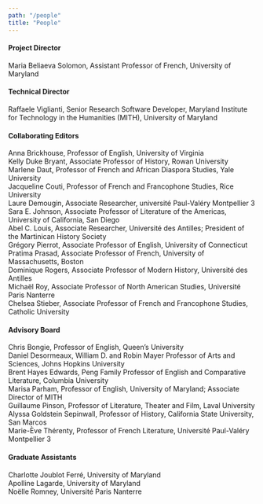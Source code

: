 ```yaml
---
path: "/people"
title: "People"
---
```

#### Project Director
Maria Beliaeva Solomon, Assistant Professor of French, University of Maryland
#### Technical Director
Raffaele Viglianti, Senior Research Software Developer, Maryland Institute for Technology in the Humanities (MITH), University of Maryland
#### Collaborating Editors
Anna Brickhouse, Professor of English, University of Virginia  
Kelly Duke Bryant, Associate Professor of History, Rowan University  
Marlene Daut, Professor of French and African Diaspora Studies, Yale University  
Jacqueline Couti, Professor of French and Francophone Studies, Rice University  
Laure Demougin, Associate Researcher, université Paul-Valéry Montpellier 3  
Sara E. Johnson, Associate Professor of Literature of the Americas, University of California, San Diego  
Abel C. Louis, Associate Researcher, Université des Antilles; President of the Martinican History Society  
Grégory Pierrot, Associate Professor of English, University of Connecticut  
Pratima Prasad, Associate Professor of French, University of Massachusetts, Boston  
Dominique Rogers, Associate Professor of Modern History, Université des Antilles  
Michaël Roy, Associate Professor of North American Studies, Université Paris Nanterre  
Chelsea Stieber, Associate Professor of French and Francophone Studies, Catholic University
#### Advisory Board
Chris Bongie, Professor of English, Queen’s University  
Daniel Desormeaux, William D. and Robin Mayer Professor of Arts and Sciences, Johns Hopkins University  
Brent Hayes Edwards, Peng Family Professor of English and Comparative Literature, Columbia University  
Marisa Parham, Professor of English, University of Maryland; Associate Director of MITH  
Guillaume Pinson, Professor of Literature, Theater and Film, Laval University  
Alyssa Goldstein Sepinwall, Professor of History, California State University, San Marcos  
Marie-Ève Thérenty, Professor of French Literature, Université Paul-Valéry Montpellier 3  

#### Graduate Assistants
Charlotte Joublot Ferré, University of Maryland  
Apolline Lagarde, University of Maryland  
Noëlle Romney, Université Paris Nanterre